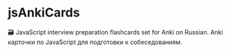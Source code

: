 # jsAnkiCards
🗃 JavaScript interview preparation flashcards set for Anki on Russian. Anki карточки по JavaScript для подготовки к собеседованиям. 
